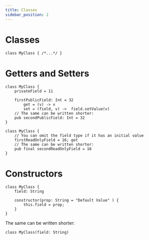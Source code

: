 ```yaml
---
title: Classes
sidebar_position: 2
---
```


# Classes
```morj
class MyClass { /*...*/ }
```

# Getters and Setters
```morj {8}
class MyClass {
	privateField = 11
	
	firstPublicField: Int = 32	
		get = (v) -> v
		set = (field, v) ->  field.setValue(v)
	// The same can be written shorter:
	pub secondPublicField: Int = 32
}
```

```morj {5}
class MyClass {
	// You can omit the field type if it has an initial value
	firstReadOnlyField = 16; get
	// The same can be written shorter:
	pub final secondReadOnlyField = 16
}

```


# Constructors
```morj
class MyClass {
	field: String

	constructor(prop: String = "Default Value" ) {
		this.field = prop;
	}
}
```
The same can be written shorter:
```morj {1}
class MyClass(field: String)
```